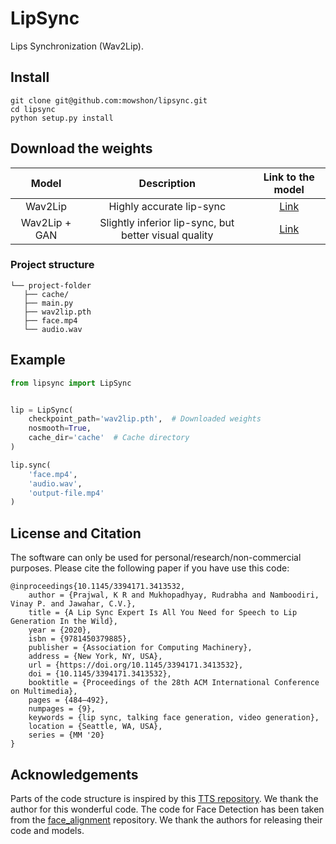 # LipSync
Lips Synchronization (Wav2Lip).

## Install
```
git clone git@github.com:mowshon/lipsync.git
cd lipsync
python setup.py install
```

Download the weights
----------
| Model  | Description |  Link to the model | 
| :-------------: | :---------------: | :---------------: |
| Wav2Lip  | Highly accurate lip-sync | [Link](https://drive.google.com/file/d/1qKU8HG8dR4nW4LvCqpEYmSy6LLpVkZ21/view?usp=sharing)  |
| Wav2Lip + GAN  | Slightly inferior lip-sync, but better visual quality | [Link](https://drive.google.com/file/d/13Ktexq-nZOsAxqrTdMh3Q0ntPB3yiBtv/view?usp=sharing) |

### Project structure
```
└── project-folder
   ├── cache/
   ├── main.py
   ├── wav2lip.pth
   ├── face.mp4
   └── audio.wav
```

## Example
```python
from lipsync import LipSync


lip = LipSync(
    checkpoint_path='wav2lip.pth',  # Downloaded weights
    nosmooth=True,
    cache_dir='cache'  # Cache directory
)

lip.sync(
    'face.mp4',
    'audio.wav',
    'output-file.mp4'
)
```

License and Citation
----------
The software can only be used for personal/research/non-commercial purposes. Please cite the following paper if you have use this code:
```
@inproceedings{10.1145/3394171.3413532,
    author = {Prajwal, K R and Mukhopadhyay, Rudrabha and Namboodiri, Vinay P. and Jawahar, C.V.},
    title = {A Lip Sync Expert Is All You Need for Speech to Lip Generation In the Wild},
    year = {2020},
    isbn = {9781450379885},
    publisher = {Association for Computing Machinery},
    address = {New York, NY, USA},
    url = {https://doi.org/10.1145/3394171.3413532},
    doi = {10.1145/3394171.3413532},
    booktitle = {Proceedings of the 28th ACM International Conference on Multimedia},
    pages = {484–492},
    numpages = {9},
    keywords = {lip sync, talking face generation, video generation},
    location = {Seattle, WA, USA},
    series = {MM '20}
}
```


Acknowledgements
----------
Parts of the code structure is inspired by this [TTS repository](https://github.com/r9y9/deepvoice3_pytorch). We thank the author for this wonderful code. The code for Face Detection has been taken from the [face_alignment](https://github.com/1adrianb/face-alignment) repository. We thank the authors for releasing their code and models.
